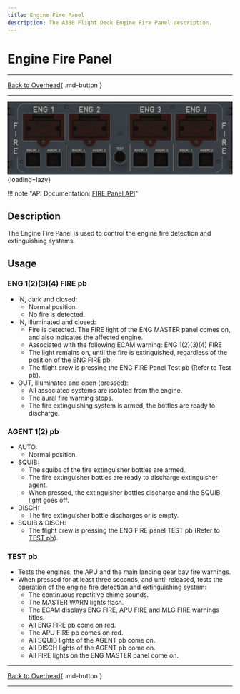 ```yaml
---
title: Engine Fire Panel
description: The A380 Flight Deck Engine Fire Panel description.
---
```


# Engine Fire Panel

---

[Back to Overhead](../overviews/ovhd.md){ .md-button }

---

![Engine Fire Panel](../../../assets/a380x-briefing/flight-deck/ovhd/eng-fire-panel.png "Engine Fire Panel"){loading=lazy}

!!! note "API Documentation: [FIRE Panel API](../../../../../aircraft/a380x/a380x-api/a380x-flight-deck-api.md#fire-panel)"

## Description

The Engine Fire Panel is used to control the engine fire detection and extinguishing systems.

## Usage

### ENG 1(2)(3)(4) FIRE pb

- IN, dark and closed: 
    - Normal position. 
    - No fire is detected.
- IN, illuminated and closed: 
    - Fire is detected. The FIRE light of the ENG MASTER panel comes on, and also indicates the affected engine.
    - Associated with the following ECAM warning: ENG 1(2)(3)(4) FIRE 
    - The light remains on, until the fire is extinguished, regardless of the position of the ENG FIRE pb.
    - The flight crew is pressing the ENG FIRE Panel Test pb (Refer to Test pb).
- OUT, illuminated and open (pressed): 
    - All associated systems are isolated from the engine.
    - The aural fire warning stops.
    - The fire extinguishing system is armed, the bottles are ready to discharge.

### AGENT 1(2) pb

- AUTO: 
    - Normal position.
- SQUIB: 
    - The squibs of the fire extinguisher bottles are armed. 
    - The fire extinguisher bottles are ready to discharge extinguisher agent.
    - When pressed, the extinguisher bottles discharge and the SQUIB light goes off.
- DISCH: 
    - The fire extinguisher bottle discharges or is empty.
- SQUIB & DISCH: 
    - The flight crew is pressing the ENG FIRE panel TEST pb (Refer to [TEST pb](#test-pb)).

### TEST pb

- Tests the engines, the APU and the main landing gear bay fire warnings.
- When pressed for at least three seconds, and until released, tests the operation of the engine fire detection and 
  extinguishing system:
    - The continuous repetitive chime sounds.
    - The MASTER WARN lights flash.
    - The ECAM displays ENG FIRE, APU FIRE and MLG FIRE warnings titles.
    - All ENG FIRE pb come on red.
    - The APU FIRE pb comes on red.
    - All SQUIB lights of the AGENT pb come on.
    - All DISCH lights of the AGENT pb come on.
    - All FIRE lights on the ENG MASTER panel come on.


---

[Back to Overhead](../overviews/ovhd.md){ .md-button }

---

